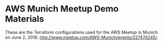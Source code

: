 # AWS Munich Meetup Demo Materials
These are the Terraform configurations used for the AWS Meetup in Munich
on June 2, 2016: http://www.meetup.com/AWS-Munich/events/227474245/.
